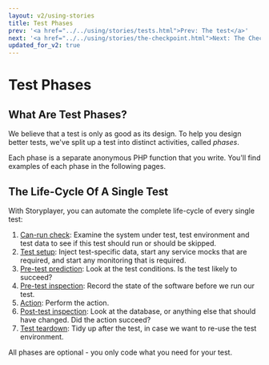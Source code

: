 ```yaml
---
layout: v2/using-stories
title: Test Phases
prev: '<a href="../../using/stories/tests.html">Prev: The test</a>'
next: '<a href="../../using/stories/the-checkpoint.html">Next: The Checkpoint</a>'
updated_for_v2: true
---
```


# Test Phases

## What Are Test Phases?

We believe that a test is only as good as its design. To help you design better tests, we've split up a test into distinct activities, called _phases_.

Each phase is a separate anonymous PHP function that you write. You'll find examples of each phase in the following pages.

## The Life-Cycle Of A Single Test

With Storyplayer, you can automate the complete life-cycle of every single test:

1. [Can-run check](can-run-check.html): Examine the system under test, test environment and test data to see if this test should run or should be skipped.
1. [Test setup](test-setup-teardown.html): Inject test-specific data, start any service mocks that are required, and start any monitoring that is required.
1. [Pre-test prediction](pre-test-prediction.html): Look at the test conditions. Is the test likely to succeed?
1. [Pre-test inspection](pre-test-inspection.html): Record the state of the software before we run our test.
1. [Action](action.html): Perform the action.
1. [Post-test inspection]([post-test-inspection.html): Look at the database, or anything else that should have changed. Did the action succeed?
1. [Test teardown](test-setup-teardown.html): Tidy up after the test, in case we want to re-use the test environment.

All phases are optional - you only code what you need for your test.